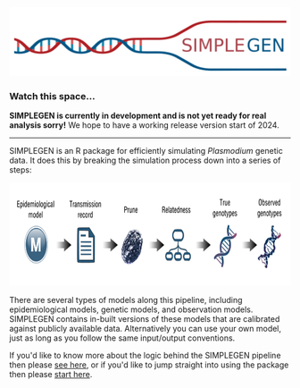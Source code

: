 
<img src="https://raw.githubusercontent.com/mrc-ide/SIMPLEGEN/master/R_ignore/images/simplegenlogo.png" height="123px" width="533px" />

### Watch this space...

**SIMPLEGEN is currently in development and is not yet ready for real analysis sorry!** We hope to have a working release version start of 2024.

---

SIMPLEGEN is an R package for efficiently simulating *Plasmodium* genetic data. It does this by breaking the simulation process down into a series of steps:

<img src="https://raw.githubusercontent.com/mrc-ide/SIMPLEGEN/master/R_ignore/images/pipeline.png" height="185px" width="800px" />

There are several types of models along this pipeline, including epidemiological models, genetic models, and observation models. SIMPLEGEN contains in-built versions of these models that are calibrated against publicly available data. Alternatively you can use your own model, just as long as you follow the same input/output conventions.

If you'd like to know more about the logic behind the SIMPLEGEN pipeline then please [see here](https://mrc-ide.github.io/SIMPLEGEN/articles/what_is_simplegen.html), or if you'd like to jump straight into using the package then please [start here](https://mrc-ide.github.io/SIMPLEGEN/404.html).


